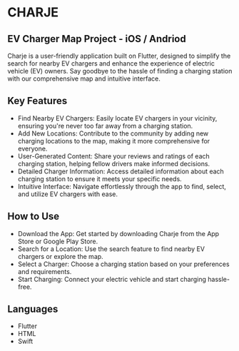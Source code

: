 # CHARJE

## EV Charger Map Project - iOS / Andriod

Charje is a user-friendly application built on Flutter, designed to simplify the search for nearby EV chargers and enhance the experience of electric vehicle (EV) owners. Say goodbye to the hassle of finding a charging station with our comprehensive map and intuitive interface.

## Key Features
- Find Nearby EV Chargers: Easily locate EV chargers in your vicinity, ensuring you're never too far away from a charging station.
- Add New Locations: Contribute to the community by adding new charging locations to the map, making it more comprehensive for everyone.
- User-Generated Content: Share your reviews and ratings of each charging station, helping fellow drivers make informed decisions.
- Detailed Charger Information: Access detailed information about each charging station to ensure it meets your specific needs.
- Intuitive Interface: Navigate effortlessly through the app to find, select, and utilize EV chargers with ease.

## How to Use
- Download the App: Get started by downloading Charje from the App Store or Google Play Store.
- Search for a Location: Use the search feature to find nearby EV chargers or explore the map.
- Select a Charger: Choose a charging station based on your preferences and requirements.
- Start Charging: Connect your electric vehicle and start charging hassle-free.

## Languages
- Flutter
- HTML
- Swift

